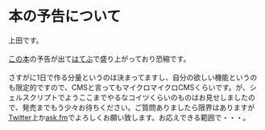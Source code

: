 # 本の予告について
上田です。<br />
<br />
<a href="http://ascii.asciimw.jp/books/books/detail/978-4-04-866068-6.shtml" target="_blank">この本</a>の予告が出て<a href="http://b.hatena.ne.jp/entry/ascii.asciimw.jp/books/books/detail/978-4-04-866068-6.shtml" target="_blank">はてぶ</a>で盛り上がっており恐縮です。<br />
<br />
さすがに1日で作る分量というのは決まってますし、自分の欲しい機能というのも限定的ですので、CMSと言ってもマイクロマイクロCMSくらいです。が、シェルスクリプトでようここまでやるなコイツくらいのものはお見せしましたので、発売までもう少々お待ちください。ご質問ありましたら限界はありますが<a href="https://twitter.com/ryuichiueda" target="_blank">Twitter</a>上か<a href="ask.fm/ryuichiueda" target="_blank">ask.fm</a>でよろしくお願い致します。お応えできる範囲で・・・。
